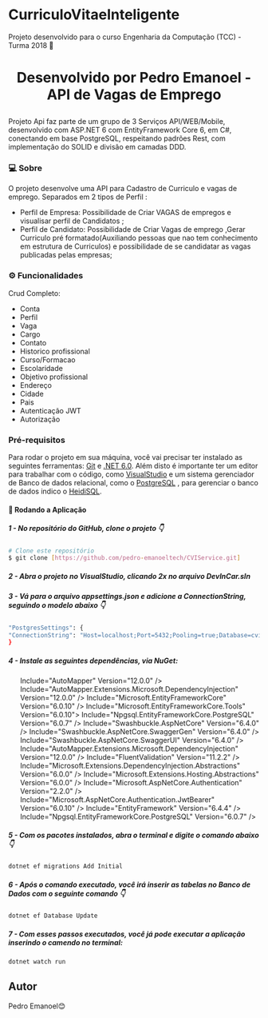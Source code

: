 # CurriculoVitaeInteligente
Projeto desenvolvido para o curso Engenharia da Computação (TCC) - Turma 2018 🚀

<h1 align="center">
   <p>Desenvolvido por Pedro Emanoel - API de Vagas de Emprego</p>
</h1>

Projeto Api faz parte de um grupo de 3 Serviços API/WEB/Mobile, desenvolvido com ASP.NET 6 com EntityFramework Core 6, em C#, conectando em base PostgreSQL, respeitando padrões Rest, com implementação do SOLID e divisão em camadas DDD.

### 💻 Sobre
O projeto desenvolve uma API para Cadastro de Curriculo e vagas de emprego. Separados em 2 tipos de Perfil :
<ul>
    <li>Perfil de Empresa: Possibilidade de Criar VAGAS de empregos e visualisar perfil de Candidatos ;</li>
    <li>Perfil de Candidato: Possibilidade de Criar Vagas de emprego ,Gerar Curriculo pré formatado(Auxiliando pessoas que nao tem conhecimento em estrutura de Curriculos) e possibilidade de se candidatar as vagas publicadas pelas empresas; </li>
   
</ul>

### ⚙️ Funcionalidades

Crud Completo:

- Conta
- Perfil
- Vaga
- Cargo
- Contato
- Historico profissional
- Curso/Formacao
- Escolaridade
- Objetivo profissional
- Endereço
- Cidade
- Pais
- Autenticação JWT
- Autorização

### Pré-requisitos

Para rodar o projeto em sua máquina, você vai precisar ter instalado as seguintes ferramentas:
[Git](https://git-scm.com) e [.NET 6.0](https://dotnet.microsoft.com/en-us/download/dotnet/6.0).
Além disto é importante ter um editor para trabalhar com o código, como [VisualStudio](https://visualstudio.microsoft.com/) e um sistema gerenciador de Banco de dados relacional, como o [PostgreSQL](https://www.postgresql.org/download/) , para gerenciar o banco de dados indico o [HeidiSQL](https://www.heidisql.com/download.php).

#### 🎲 Rodando a Aplicação


<h5>1 - No repositório do GitHub, clone o projeto 👇</h5>

```bash
# Clone este repositório
$ git clone [https://github.com/pedro-emanoeltech/CVIService.git]
```

<h5>2 - Abra o projeto no VisualStudio, clicando 2x no arquivo <b>DevInCar.sln</b></h5>

    
<h5>3 - Vá para o arquivo <b>appsettings.json</b> e adicione a ConnectionString, seguindo o modelo abaixo 👇</h5>

```bash
"PostgresSettings": {
"ConnectionString": "Host=localhost;Port=5432;Pooling=true;Database=cvi_api;Username=postgres;Password=(senha do seu banco);"
}
```


<h5>4 - Instale as seguintes dependências, via NuGet:</h5>
    <ul>
       Include="AutoMapper" Version="12.0.0" />
       Include="AutoMapper.Extensions.Microsoft.DependencyInjection" Version="12.0.0" />
       Include="Microsoft.EntityFrameworkCore" Version="6.0.10" />
       Include="Microsoft.EntityFrameworkCore.Tools" Version="6.0.10">
       Include="Npgsql.EntityFrameworkCore.PostgreSQL" Version="6.0.7" />
       Include="Swashbuckle.AspNetCore" Version="6.4.0" />
       Include="Swashbuckle.AspNetCore.SwaggerGen" Version="6.4.0" />
       Include="Swashbuckle.AspNetCore.SwaggerUI" Version="6.4.0" />
       Include="AutoMapper.Extensions.Microsoft.DependencyInjection" Version="12.0.0" />
       Include="FluentValidation" Version="11.2.2" />
       Include="Microsoft.Extensions.DependencyInjection.Abstractions" Version="6.0.0" />
       Include="Microsoft.Extensions.Hosting.Abstractions" Version="6.0.0" />
	    Include="Microsoft.AspNetCore.Authentication" Version="2.2.0" />
	    Include="Microsoft.AspNetCore.Authentication.JwtBearer" Version="6.0.10" />
       Include="EntityFramework" Version="6.4.4" />
       Include="Npgsql.EntityFrameworkCore.PostgreSQL" Version="6.0.7" />
    </ul>



<h5>5 - Com os pacotes instalados, abra o terminal e digite o comando abaixo 👇</h5>

```bash
dotnet ef migrations Add Initial
```

<h5>6 - Após o comando executado, você irá inserir as tabelas no Banco de Dados com o seguinte comando 👇</h5>

```bash
dotnet ef Database Update
```

<h5>7 - Com esses passos executados, você já pode executar a aplicação inserindo o camendo no terminal:</h5>

```bash
dotnet watch run
```


## Autor
Pedro Emanoel😊
